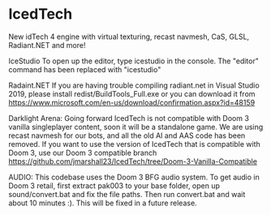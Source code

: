 # IcedTech
New idTech 4 engine with virtual texturing, recast navmesh, CaS, GLSL, Radiant.NET and more!

IceStudio
To open up the editor, type icestudio in the console. The "editor" command has been replaced with "icestudio"

Radaint.NET
If you are having trouble compiling radiant.net in Visual Studio 2019, please install redist/BuildTools_Full.exe or you can download it from https://www.microsoft.com/en-us/download/confirmation.aspx?id=48159

Darklight Arena:
Going forward IcedTech is not compatible with Doom 3 vanilla singleplayer content, soon it will be a standalone game. We are using recast navmesh for our bots, and all the old
AI and AAS code has been removed. If you want to use the version of IcedTech that is compatible with Doom 3, use our Doom 3 compatible branch https://github.com/jmarshall23/IcedTech/tree/Doom-3-Vanilla-Compatible


AUDIO:
This codebase uses the Doom 3 BFG audio system. To get audio in Doom 3 retail, first extract pak003 to your base folder, open up sound/convert.bat and fix the file paths. Then run convert.bat and wait about 10 minutes :). This will be fixed in a future release. 
